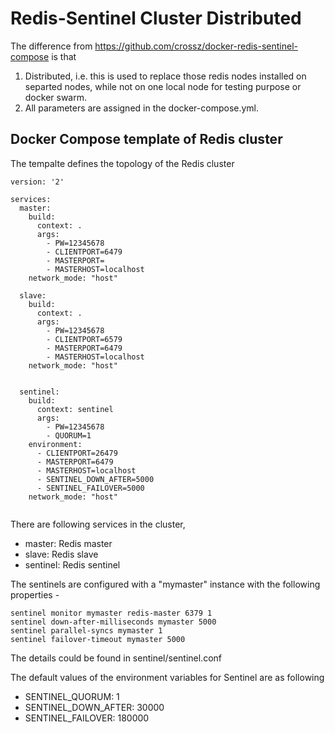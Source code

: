 # Redis-Sentinel Cluster Distributed



The difference from https://github.com/crossz/docker-redis-sentinel-compose is that 

1. Distributed, i.e. this is used to replace those redis nodes installed on separted nodes, while not on one local node for testing purpose or docker swarm. 
2. All parameters are assigned in the docker-compose.yml.


## Docker Compose template of Redis cluster

The tempalte defines the topology of the Redis cluster

```
version: '2'

services:
  master:
    build: 
      context: .
      args: 
        - PW=12345678
        - CLIENTPORT=6479
        - MASTERPORT=
        - MASTERHOST=localhost
    network_mode: "host"

  slave:
    build: 
      context: .
      args: 
        - PW=12345678
        - CLIENTPORT=6579
        - MASTERPORT=6479
        - MASTERHOST=localhost
    network_mode: "host"


  sentinel:
    build: 
      context: sentinel
      args: 
        - PW=12345678
        - QUORUM=1
    environment:
      - CLIENTPORT=26479
      - MASTERPORT=6479
      - MASTERHOST=localhost
      - SENTINEL_DOWN_AFTER=5000
      - SENTINEL_FAILOVER=5000
    network_mode: "host"


```

There are following services in the cluster,

* master: Redis master
* slave:  Redis slave
* sentinel: Redis sentinel


The sentinels are configured with a "mymaster" instance with the following properties -

```
sentinel monitor mymaster redis-master 6379 1
sentinel down-after-milliseconds mymaster 5000
sentinel parallel-syncs mymaster 1
sentinel failover-timeout mymaster 5000
```

The details could be found in sentinel/sentinel.conf

The default values of the environment variables for Sentinel are as following

* SENTINEL_QUORUM: 1
* SENTINEL_DOWN_AFTER: 30000
* SENTINEL_FAILOVER: 180000





